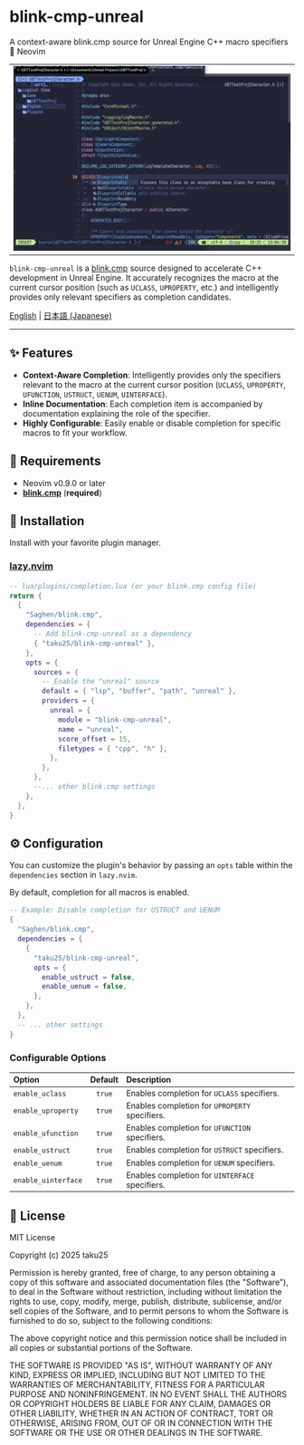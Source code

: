 # blink-cmp-unreal

A context-aware blink.cmp source for Unreal Engine C++ macro specifiers 🧠 Neovim

<table>
  <tr>
   <td><div align=center>
      <img width="100%" alt="Context-aware completion for UPROPERTY" src="https://raw.githubusercontent.com/taku25/blink-cmp-unreal/images/assets/main_image.png" />
   </div></td>
  </tr>
</table>

`blink-cmp-unreal` is a [blink.cmp](https://github.com/Saghen/blink.cmp) source designed to accelerate C++ development in Unreal Engine. It accurately recognizes the macro at the current cursor position (such as `UCLASS`, `UPROPERTY`, etc.) and intelligently provides only relevant specifiers as completion candidates.

[English](README.md) | [日本語 (Japanese)](README_ja.md)

---

## ✨ Features

*   **Context-Aware Completion**: Intelligently provides only the specifiers relevant to the macro at the current cursor position (`UCLASS`, `UPROPERTY`, `UFUNCTION`, `USTRUCT`, `UENUM`, `UINTERFACE`).
*   **Inline Documentation**: Each completion item is accompanied by documentation explaining the role of the specifier.
*   **Highly Configurable**: Easily enable or disable completion for specific macros to fit your workflow.

## 🔧 Requirements

*   Neovim v0.9.0 or later
*   [**blink.cmp**](https://github.com/Saghen/blink.cmp) (**required**)

## 🚀 Installation

Install with your favorite plugin manager.

### [lazy.nvim](https://github.com/folke/lazy.nvim)

```lua
-- lua/plugins/completion.lua (or your blink.cmp config file)
return {
  {
    "Saghen/blink.cmp",
    dependencies = {
      -- Add blink-cmp-unreal as a dependency
      { "taku25/blink-cmp-unreal" },
    },
    opts = {
      sources = {
        -- Enable the "unreal" source
        default = { "lsp", "buffer", "path", "unreal" },
        providers = {
          unreal = {
            module = "blink-cmp-unreal",
            name = "unreal",
            score_offset = 15,
            filetypes = { "cpp", "h" },
          },
        },
      },
      --... other blink.cmp settings
    },
  },
}
```

## ⚙️ Configuration

You can customize the plugin's behavior by passing an `opts` table within the `dependencies` section in `lazy.nvim`.

By default, completion for all macros is enabled.

```lua
-- Example: Disable completion for USTRUCT and UENUM
{
  "Saghen/blink.cmp",
  dependencies = {
    {
      "taku25/blink-cmp-unreal",
      opts = {
        enable_ustruct = false,
        enable_uenum = false,
      },
    },
  },
  -- ... other settings
}
```

### Configurable Options

| Option                | Default | Description                               |
| :-------------------- | :-----: | :---------------------------------------- |
| `enable_uclass`       | `true`  | Enables completion for `UCLASS` specifiers.    |
| `enable_uproperty`    | `true`  | Enables completion for `UPROPERTY` specifiers. |
| `enable_ufunction`    | `true`  | Enables completion for `UFUNCTION` specifiers. |
| `enable_ustruct`      | `true`  | Enables completion for `USTRUCT` specifiers.   |
| `enable_uenum`        | `true`  | Enables completion for `UENUM` specifiers.     |
| `enable_uinterface`   | `true`  | Enables completion for `UINTERFACE` specifiers.|

## 📜 License

MIT License

Copyright (c) 2025 taku25

Permission is hereby granted, free of charge, to any person obtaining a copy
of this software and associated documentation files (the "Software"), to deal
in the Software without restriction, including without limitation the rights
to use, copy, modify, merge, publish, distribute, sublicense, and/or sell
copies of the Software, and to permit persons to whom the Software is
furnished to do so, subject to the following conditions:

The above copyright notice and this permission notice shall be included in all
copies or substantial portions of the Software.

THE SOFTWARE IS PROVIDED "AS IS", WITHOUT WARRANTY OF ANY KIND, EXPRESS OR
IMPLIED, INCLUDING BUT NOT LIMITED TO THE WARRANTIES OF MERCHANTABILITY,
FITNESS FOR A PARTICULAR PURPOSE AND NONINFRINGEMENT. IN NO EVENT SHALL THE
AUTHORS OR COPYRIGHT HOLDERS BE LIABLE FOR ANY CLAIM, DAMAGES OR OTHER
LIABILITY, WHETHER IN AN ACTION OF CONTRACT, TORT OR OTHERWISE, ARISING FROM,
OUT OF OR IN CONNECTION WITH THE SOFTWARE OR THE USE OR OTHER DEALINGS IN THE
SOFTWARE.
